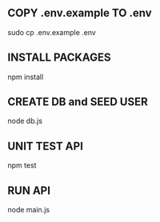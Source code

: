 ## COPY .env.example TO .env

sudo cp .env.example .env

## INSTALL PACKAGES

npm install

## CREATE DB and SEED USER

node db.js

## UNIT TEST API

npm test

## RUN API

node main.js